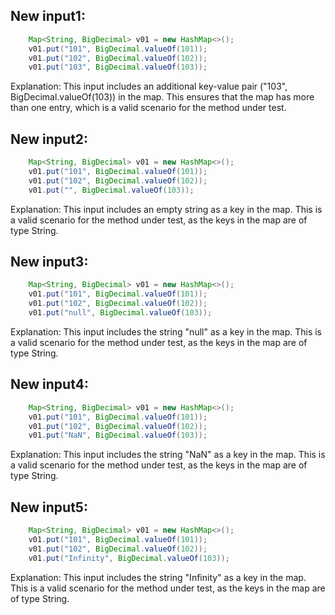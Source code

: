 ## New input1:
```java
    Map<String, BigDecimal> v01 = new HashMap<>();
    v01.put("101", BigDecimal.valueOf(101));
    v01.put("102", BigDecimal.valueOf(102));
    v01.put("103", BigDecimal.valueOf(103));
```
Explanation: This input includes an additional key-value pair ("103", BigDecimal.valueOf(103)) in the map. This ensures that the map has more than one entry, which is a valid scenario for the method under test.

## New input2:
```java
    Map<String, BigDecimal> v01 = new HashMap<>();
    v01.put("101", BigDecimal.valueOf(101));
    v01.put("102", BigDecimal.valueOf(102));
    v01.put("", BigDecimal.valueOf(103));
```
Explanation: This input includes an empty string as a key in the map. This is a valid scenario for the method under test, as the keys in the map are of type String.

## New input3:
```java
    Map<String, BigDecimal> v01 = new HashMap<>();
    v01.put("101", BigDecimal.valueOf(101));
    v01.put("102", BigDecimal.valueOf(102));
    v01.put("null", BigDecimal.valueOf(103));
```
Explanation: This input includes the string "null" as a key in the map. This is a valid scenario for the method under test, as the keys in the map are of type String.

## New input4:
```java
    Map<String, BigDecimal> v01 = new HashMap<>();
    v01.put("101", BigDecimal.valueOf(101));
    v01.put("102", BigDecimal.valueOf(102));
    v01.put("NaN", BigDecimal.valueOf(103));
```
Explanation: This input includes the string "NaN" as a key in the map. This is a valid scenario for the method under test, as the keys in the map are of type String.

## New input5:
```java
    Map<String, BigDecimal> v01 = new HashMap<>();
    v01.put("101", BigDecimal.valueOf(101));
    v01.put("102", BigDecimal.valueOf(102));
    v01.put("Infinity", BigDecimal.valueOf(103));
```
Explanation: This input includes the string "Infinity" as a key in the map. This is a valid scenario for the method under test, as the keys in the map are of type String.
